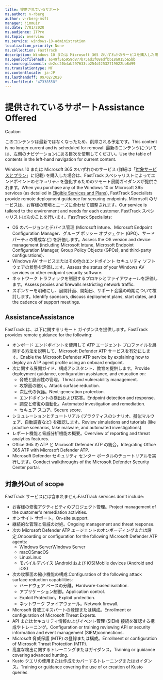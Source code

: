 ```yaml
---
title: 提供されているサポート
ms.author: v-rberg
author: v-rberg-msft
manager: jimmuir
ms.date: 7/01/2020
ms.audience: ITPro
ms.topic: overview
ms.service: windows-10-administration
localization_priority: None
ms.collection: FastTrack
description: Windows 10 または Microsoft 365 のいずれかのサービスを購入した場合は、FastTrack スペシャリストによってエンドポイントのセキュリティを強化するためのリモート展開ガイダンスが提供されます。 Microsoft のサービスは、お客様の環境とニーズに合わせて調整されます。
ms.openlocfilehash: a649f5a5959d877b75ad1f08edfbb18a015ba5bb
ms.sourcegitcommit: de2cc20b4ab297633cb254d42532719022bb8d99
ms.translationtype: MT
ms.contentlocale: ja-JP
ms.lasthandoff: 09/02/2020
ms.locfileid: "47338558"
---
```

# <a name="assistance-offered"></a><span data-ttu-id="62bae-104">提供されているサポート</span><span class="sxs-lookup"><span data-stu-id="62bae-104">Assistance Offered</span></span>  

> [!CAUTION]
> <span data-ttu-id="62bae-105">このコンテンツは最新ではなくなったため、削除される予定です。</span><span class="sxs-lookup"><span data-stu-id="62bae-105">This content is no longer current and is scheduled for removal.</span></span> <span data-ttu-id="62bae-106">最新のコンテンツについては、左側のナビゲーションにある目次を使用してください。</span><span class="sxs-lookup"><span data-stu-id="62bae-106">Use the table of contents in the left-hand navigation for current content.</span></span>

<span data-ttu-id="62bae-107">Windows 10 または Microsoft 365 のいずれかのサービス (詳細は「[対象サービスとプラン](M365-eligible-services-and-plans.md)」に記載) を購入した場合は、FastTrack スペシャリストによってエンドポイントのセキュリティを強化するためのリモート展開ガイダンスが提供されます。</span><span class="sxs-lookup"><span data-stu-id="62bae-107">When you purchase any of the Windows 10 or Microsoft 365 services (as detailed in [Eligible Services and Plans](M365-eligible-services-and-plans.md)), FastTrack Specialists provide remote deployment guidance for securing endpoints.</span></span> <span data-ttu-id="62bae-108">Microsoft のサービスは、お客様の環境とニーズに合わせて調整されます。</span><span class="sxs-lookup"><span data-stu-id="62bae-108">Our service is tailored to the environment and needs for each customer.</span></span> <span data-ttu-id="62bae-109">FastTrack スペシャリストは次のことを行います。</span><span class="sxs-lookup"><span data-stu-id="62bae-109">FastTrack Specialists:</span></span>
- <span data-ttu-id="62bae-110">OS のバージョンとデバイス管理 (Microsoft Intune、Microsoft Endpoint Configuration Manager、グループ ポリシー オブジェクト (GPO)、サード パーティの構成など) を評価します。</span><span class="sxs-lookup"><span data-stu-id="62bae-110">Assess the OS version and device management (including Microsoft Intune, Microsoft Endpoint Configuration Manager, Group Policy Objects (GPOs), and third-party configurations).</span></span>
- <span data-ttu-id="62bae-111">Windows AV サービスまたはその他のエンドポイント セキュリティ ソフトウェアの状態を評価します。</span><span class="sxs-lookup"><span data-stu-id="62bae-111">Assess the status of your Windows AV services or other endpoint security software.</span></span>
- <span data-ttu-id="62bae-112">ネットワーク トラフィックを制限するプロキシとファイアウォールを評価します。</span><span class="sxs-lookup"><span data-stu-id="62bae-112">Assess proxies and firewalls restricting network traffic.</span></span>
- <span data-ttu-id="62bae-113">スポンサーを明確にし、展開計画、開始日、サポート会議の時期について検討します。</span><span class="sxs-lookup"><span data-stu-id="62bae-113">Identify sponsors, discuss deployment plans, start dates, and the cadence of support meetings.</span></span>

## <a name="assistance"></a><span data-ttu-id="62bae-114">Assistance</span><span class="sxs-lookup"><span data-stu-id="62bae-114">Assistance</span></span>

<span data-ttu-id="62bae-115">FastTrack は、以下に関するリモート ガイダンスを提供します。</span><span class="sxs-lookup"><span data-stu-id="62bae-115">FastTrack provides remote guidance for the following:</span></span>
- <span data-ttu-id="62bae-116">オンボード エンドポイントを使用して ATP エージェント プロファイルを展開する方法を説明して、Microsoft Defender ATP サービスを有効にします。</span><span class="sxs-lookup"><span data-stu-id="62bae-116">Enable the Microsoft Defender ATP service by explaining how to deploy an ATP agent profile using an onboard endpoint.</span></span>
- <span data-ttu-id="62bae-117">次に関する展開ガイド、構成アシスタント、教育を提供します。</span><span class="sxs-lookup"><span data-stu-id="62bae-117">Provide deployment guidance, configuration assistance, and education on:</span></span>
    - <span data-ttu-id="62bae-118">脅威と脆弱性の管理。</span><span class="sxs-lookup"><span data-stu-id="62bae-118">Threat and vulnerability management.</span></span>
    - <span data-ttu-id="62bae-119">攻撃面の縮小。</span><span class="sxs-lookup"><span data-stu-id="62bae-119">Attack surface reduction.</span></span>
    - <span data-ttu-id="62bae-120">次世代の保護。</span><span class="sxs-lookup"><span data-stu-id="62bae-120">Next-generation protection.</span></span>
    - <span data-ttu-id="62bae-121">エンドポイントの検出および応答。</span><span class="sxs-lookup"><span data-stu-id="62bae-121">Endpoint detection and response.</span></span>
    - <span data-ttu-id="62bae-122">調査と修復の自動化。</span><span class="sxs-lookup"><span data-stu-id="62bae-122">Automated investigation and remediation.</span></span>
    - <span data-ttu-id="62bae-123">セキュア スコア。</span><span class="sxs-lookup"><span data-stu-id="62bae-123">Secure score.</span></span>
- <span data-ttu-id="62bae-124">シミュレーションとチュートリアル (プラクティスのシナリオ、擬似マルウェア、自動調査など) を確認します。</span><span class="sxs-lookup"><span data-stu-id="62bae-124">Review simulations and tutorials (like practice scenarios, fake malware, and automated investigations).</span></span>
- <span data-ttu-id="62bae-125">レポート機能と脅威分析機能の概要。</span><span class="sxs-lookup"><span data-stu-id="62bae-125">Overview of reporting and threat analytics features.</span></span>
- <span data-ttu-id="62bae-126">Office 365 の ATP と Microsoft Defender ATP の統合。</span><span class="sxs-lookup"><span data-stu-id="62bae-126">Integrating Office 365 ATP with Microsoft Defender ATP.</span></span>
- <span data-ttu-id="62bae-127">Microsoft Defender セキュリティ センター ポータルのチュートリアルを実行します。</span><span class="sxs-lookup"><span data-stu-id="62bae-127">Conduct walkthroughs of the Microsoft Defender Security Center portal.</span></span>

## <a name="out-of-scope"></a><span data-ttu-id="62bae-128">対象外</span><span class="sxs-lookup"><span data-stu-id="62bae-128">Out of scope</span></span>

<span data-ttu-id="62bae-129">FastTrack サービスには含まれません:</span><span class="sxs-lookup"><span data-stu-id="62bae-129">FastTrack services don't include:</span></span>
- <span data-ttu-id="62bae-130">お客様の修復アクティビティのプロジェクト管理。</span><span class="sxs-lookup"><span data-stu-id="62bae-130">Project management of the customer's remediation activities.</span></span>
- <span data-ttu-id="62bae-131">オンサイト サポート。</span><span class="sxs-lookup"><span data-stu-id="62bae-131">On-site support.</span></span>
- <span data-ttu-id="62bae-132">継続的な管理と脅威の対処。</span><span class="sxs-lookup"><span data-stu-id="62bae-132">Ongoing management and threat response.</span></span>
- <span data-ttu-id="62bae-133">次の Microsoft Defender ATP エージェントのオンボーディングまたは設定:</span><span class="sxs-lookup"><span data-stu-id="62bae-133">Onboarding or configuration for the following Microsoft Defender ATP agents:</span></span>
   - <span data-ttu-id="62bae-134">Windows Server</span><span class="sxs-lookup"><span data-stu-id="62bae-134">Windows Server</span></span>
   - <span data-ttu-id="62bae-135">macOS</span><span class="sxs-lookup"><span data-stu-id="62bae-135">macOS</span></span>
   - <span data-ttu-id="62bae-136">Linux</span><span class="sxs-lookup"><span data-stu-id="62bae-136">Linux</span></span>
   - <span data-ttu-id="62bae-137">モバイルデバイス (Android および iOS)</span><span class="sxs-lookup"><span data-stu-id="62bae-137">Mobile devices (Android and iOS)</span></span>
- <span data-ttu-id="62bae-138">次の攻撃面の縮小機能の構成:</span><span class="sxs-lookup"><span data-stu-id="62bae-138">Configuration of the following attack surface reduction capabilities:</span></span>
    - <span data-ttu-id="62bae-139">ハードウェア ベースの分離。</span><span class="sxs-lookup"><span data-stu-id="62bae-139">Hardware-based isolation.</span></span>
    - <span data-ttu-id="62bae-140">アプリケーション制御。</span><span class="sxs-lookup"><span data-stu-id="62bae-140">Application control.</span></span>
    - <span data-ttu-id="62bae-141">Exploit Protection。</span><span class="sxs-lookup"><span data-stu-id="62bae-141">Exploit protection.</span></span>
    - <span data-ttu-id="62bae-142">ネットワーク ファイアウォール。</span><span class="sxs-lookup"><span data-stu-id="62bae-142">Network firewall.</span></span>
- <span data-ttu-id="62bae-143">Microsoft 脅威エキスパートの登録または構成。</span><span class="sxs-lookup"><span data-stu-id="62bae-143">Enrollment or configuration of Microsoft Threat Experts.</span></span>
- <span data-ttu-id="62bae-144">API またはセキュリティ情報およびイベント管理 (SIEM) 接続を確認する構成やトレーニング。</span><span class="sxs-lookup"><span data-stu-id="62bae-144">Configuration or training reviewing API or security information and event management (SIEM)connections.</span></span>
- <span data-ttu-id="62bae-145">Microsoft 脅威保護 (MTP) の登録または構成。</span><span class="sxs-lookup"><span data-stu-id="62bae-145">Enrollment or configuration of Microsoft Threat Protection (MTP).</span></span>
- <span data-ttu-id="62bae-146">高度な検出に関するトレーニングまたはガイダンス。</span><span class="sxs-lookup"><span data-stu-id="62bae-146">Training or guidance covering advanced hunting.</span></span>
- <span data-ttu-id="62bae-147">Kusto クエリの使用または作成をカバーするトレーニングまたはガイダンス。</span><span class="sxs-lookup"><span data-stu-id="62bae-147">Training or guidance covering the use of or creation of Kusto queries.</span></span>
